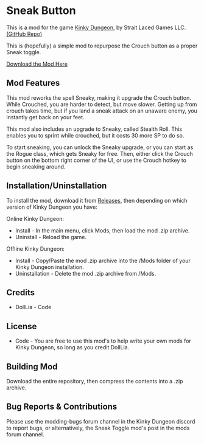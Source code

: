 # Sneak Button
This is a mod for the game [Kinky Dungeon](https://ada18980.itch.io/kinky-dungeon/), by Strait Laced Games LLC. [(GitHub Repo)](https://github.com/Ada18980/KinkiestDungeon/)

This is (hopefully) a simple mod to repurpose the Crouch button as a proper Sneak toggle.

[Download the Mod Here](https://github.com/dollliandra/SneakButton/releases)


## Mod Features

This mod reworks the spell Sneaky, making it upgrade the Crouch button.  While Crouched, you are harder to detect, but move slower.  Getting up from crouch takes time, but if you land a sneak attack on an unaware enemy, you instantly get back on your feet.

This mod also includes an upgrade to Sneaky, called Stealth Roll.  This enables you to sprint while crouched, but it costs 30 more SP to do so.

To start sneaking, you can unlock the Sneaky upgrade, or you can start as the Rogue class, which gets Sneaky for free.  Then, either click the Crouch button on the bottom right corner of the UI, or use the Crouch hotkey to begin sneaking around.

## Installation/Uninstallation

To install the mod, download it from [Releases](https://github.com/dollliandra/SneakButton/releases), then depending on which version of Kinky Dungeon you have:

Online Kinky Dungeon:
* Install - In the main menu, click Mods, then load the mod .zip archive.
* Uninstall - Reload the game.

Offline Kinky Dungeon:
* Install - Copy/Paste the mod .zip archive into the /Mods folder of your Kinky Dungeon installation.
* Uninstallation - Delete the mod .zip archive from /Mods.


## Credits
* DollLia - Code

## License
* Code - You are free to use this mod's to help write your own mods for Kinky Dungeon, so long as you credit DollLia.

## Building Mod
Download the entire repository, then compress the contents into a .zip archive.

## Bug Reports & Contributions

Please use the modding-bugs forum channel in the Kinky Dungeon discord to report bugs, or alternatively, the Sneak Toggle mod's post in the mods forum channel.

